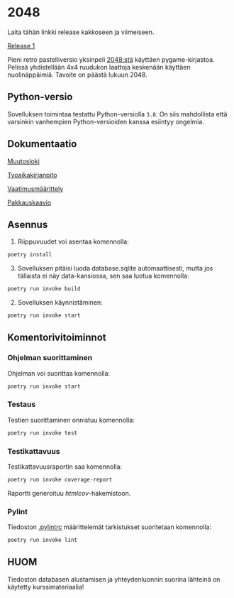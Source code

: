 # 2048

Laita tähän linkki release kakkoseen ja viimeiseen.

[Release 1](https://github.com/irismayigyu/ot-harjoitustyo/releases/tag/viikko5)

Pieni retro pastelliversio yksinpeli [2048:stä](https://en.wikipedia.org/wiki/2048_(video_game)) käyttäen pygame-kirjastoa. Pelissä yhdistellään 4x4 ruudukon laattoja keskenään käyttäen nuolinäppäimiä. Tavoite on päästä lukuun 2048. 

## Python-versio

Sovelluksen toimintaa testattu Python-versiolla `3.8`. On siis mahdollista että varsinkin vanhempien Python-versioiden kanssa esiintyy ongelmia. 

## Dokumentaatio

[Muutosloki](https://github.com/irismayigyu/ot-harjoitustyo/blob/master/2048-peli/dokumentaatio/changelog.md)

[Tyoaikakirjanpito](https://github.com/irismayigyu/ot-harjoitustyo/blob/master/2048-peli/dokumentaatio/tyoaikakirjanpito.md)

[Vaatimusmäärittely](https://github.com/irismayigyu/ot-harjoitustyo/blob/master/2048-peli/dokumentaatio/vaatimusmaarittely.md) 

[Pakkauskaavio](https://github.com/irismayigyu/ot-harjoitustyo/blob/master/2048-peli/dokumentaatio/arkkitehtuuri.md)

## Asennus

1. Riippuvuudet voi asentaa komennolla:

```bash
poetry install
```
3. Sovelluksen pitäisi luoda database.sqlite automaattisesti, mutta jos tällaista ei näy data-kansiossa,
sen saa luotua komennolla:

```bash
poetry run invoke build
```

2. Sovelluksen käynnistäminen:

```bash
poetry run invoke start
```

## Komentorivitoiminnot

### Ohjelman suorittaminen

Ohjelman voi suorittaa komennolla:

```bash
poetry run invoke start
```

### Testaus

Testien suorittaminen onnistuu komennolla:

```bash
poetry run invoke test
```

### Testikattavuus

Testikattavuusraportin saa komennolla:

```bash
poetry run invoke coverage-report
```

Raportti generoituu _htmlcov_-hakemistoon.

### Pylint

Tiedoston [.pylintrc](./.pylintrc) määrittelemät tarkistukset suoritetaan komennolla:

```bash
poetry run invoke lint
```
## HUOM

Tiedoston databasen alustamisen ja yhteydenluonnin suorina lähteinä on käytetty kurssimateriaalia!